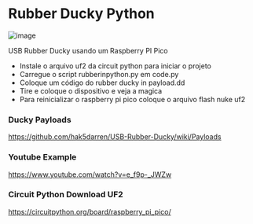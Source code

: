 # Rubber Ducky Python

![image](https://user-images.githubusercontent.com/48387196/130365672-d4c272e5-c963-4d18-ab8c-1c9a232a829f.png)

USB Rubber Ducky usando um Raspberry PI Pico

- Instale o arquivo uf2 da circuit python para iniciar o projeto
- Carregue o script rubberinpython.py em code.py
- Coloque um código do rubber ducky in payload.dd
- Tire e coloque o dispositivo e veja a magica
- Para reinicializar o raspberry pi pico coloque o arquivo flash nuke uf2


### Ducky Payloads

https://github.com/hak5darren/USB-Rubber-Ducky/wiki/Payloads

### Youtube Example 

https://www.youtube.com/watch?v=e_f9p-_JWZw

### Circuit Python Download UF2

https://circuitpython.org/board/raspberry_pi_pico/

